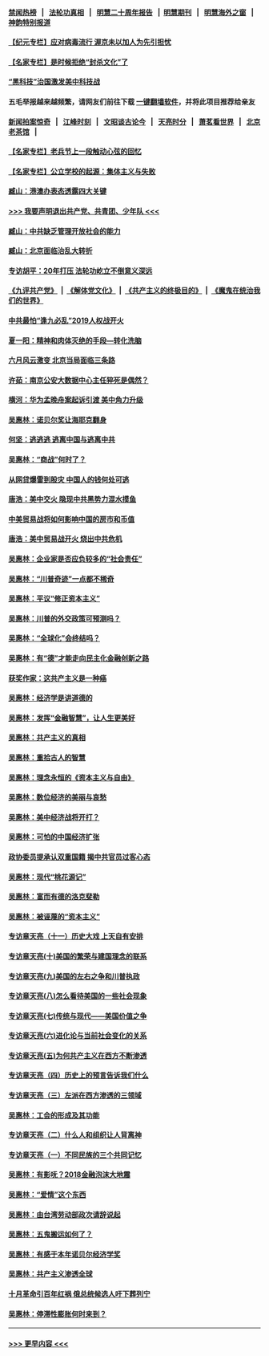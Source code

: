 #### [禁闻热榜](热点新闻.md?=0)  &nbsp;&nbsp;|&nbsp;&nbsp; [法轮功真相](https://github.com/gfw-breaker/truth/blob/master/README.md?=0) &nbsp;&nbsp;|&nbsp;&nbsp; [明慧二十周年报告](https://github.com/gfw-breaker/mh-reports/blob/master/README.md?=0) &nbsp;&nbsp;|&nbsp;&nbsp;[明慧期刊](https://github.com/gfw-breaker/mh-qikan) &nbsp;&nbsp;|&nbsp;&nbsp; [明慧海外之窗](https://github.com/gfw-breaker/mh-news/blob/master/README.md?=0) &nbsp;&nbsp;|&nbsp;&nbsp; [神韵特别报道](https://github.com/gfw-breaker/mh-news/blob/master/shenyun.md?=0)
#### [【纪元专栏】应对病毒流行 渥京未以加人为先引担忧](../pages/nsc423/n11875714.md?t=03052131) 
#### [【名家专栏】是时候拒绝“封杀文化”了](../pages/nsc423/n11814093.md?t=03052131) 
#### [“黑科技”治国激发美中科技战](../pages/nsc423/n11638056.md?t=03052131) 
#### 五毛举报越来越频繁，请网友们前往下载 [一键翻墙软件](https://github.com/gfw-breaker/ssr-accounts)，并将此项目推荐给亲友
#### [新闻拍案惊奇](https://github.com/gfw-breaker/banned-news/blob/master/pages/link4.md) &nbsp;&nbsp;|&nbsp;&nbsp; [江峰时刻](https://github.com/gfw-breaker/banned-news/blob/master/pages/link4.md) &nbsp;&nbsp;|&nbsp;&nbsp; [文昭谈古论今](https://github.com/gfw-breaker/banned-news/blob/master/pages/link4.md) &nbsp;&nbsp;|&nbsp;&nbsp; [天亮时分](https://github.com/gfw-breaker/banned-news/blob/master/pages/link4.md) &nbsp;&nbsp;|&nbsp;&nbsp; [萧茗看世界](https://github.com/gfw-breaker/banned-news/blob/master/pages/link4.md) &nbsp;&nbsp;|&nbsp;&nbsp; [北京老茶馆](https://github.com/gfw-breaker/banned-news/blob/master/pages/link4.md) &nbsp;&nbsp;|&nbsp;&nbsp; 
#### [【名家专栏】老兵节上一段触动心弦的回忆](../pages/nsc423/n11646016.md?t=03052131) 
#### [【名家专栏】公立学校的起源：集体主义与失败](../pages/nsc423/n11601833.md?t=03052131) 
#### [臧山：港澳办表态透露四大关键](../pages/nsc423/n11421628.md?t=03052131) 
#### [>>> 我要声明退出共产党、共青团、少年队 <<<](https://github.com/begood0513/goodnews/blob/master/quit/letter.md) 
#### [臧山：中共缺乏管理开放社会的能力](../pages/nsc423/n11407457.md?t=03052131) 
#### [臧山：北京面临治乱大转折](../pages/nsc423/n11406895.md?t=03052131) 
#### [专访胡平：20年打压 法轮功屹立不倒意义深远](../pages/nsc423/n11398800.md?t=03052131) 
#### [《九评共产党》](https://github.com/begood0513/9ping.md/blob/master/README.md) &nbsp;|&nbsp; [《解体党文化》](../../../../jtdwh.md/blob/master/README.md)  &nbsp;|&nbsp; [《共产主义的终极目的》](../../../../gczydzjmd.md/blob/master/README.md) &nbsp;|&nbsp; [《魔鬼在统治我们的世界》](../../../../mgztzwmdsj.md/blob/master/README.md) 
#### [中共最怕“逢九必乱”2019人权战开火](../pages/nsc423/n11385248.md?t=03052131) 
#### [夏一阳：精神和肉体灭绝的手段—转化洗脑](../pages/nsc423/n11368250.md?t=03052131) 
#### [六月风云激变 北京当局面临三条路](../pages/nsc423/n11313668.md?t=03052131) 
#### [许茹：南京公安大数据中心主任猝死是偶然？](../pages/nsc423/n11064744.md?t=03052131) 
#### [横河：华为孟晚舟案起诉引渡 美中角力升级](../pages/nsc423/n11027230.md?t=03052131) 
#### [吴惠林：诺贝尔奖让海耶克翻身](../pages/nsc423/n10890049.md?t=03052131) 
#### [何坚：逃逃逃 逃离中国与逃离中共](../pages/nsc423/n10592891.md?t=03052131) 
#### [吴惠林：“商战”何时了？](../pages/nsc423/n10573558.md?t=03052131) 
#### [从网贷爆雷到股灾 中国人的钱何处可逃](../pages/nsc423/n10572800.md?t=03052131) 
#### [唐浩：美中交火 隐现中共黑势力混水摸鱼](../pages/nsc423/n10544040.md?t=03052131) 
#### [中美贸易战将如何影响中国的房市和币值](../pages/nsc423/n10543697.md?t=03052131) 
#### [唐浩：美中贸易战开火 烧出中共危机](../pages/nsc423/n10540126.md?t=03052131) 
#### [吴惠林：企业家是否应负较多的“社会责任”](../pages/nsc423/n10535022.md?t=03052131) 
#### [吴惠林：“川普奇迹”一点都不稀奇](../pages/nsc423/n10512808.md?t=03052131) 
#### [吴惠林：平议“修正资本主义”](../pages/nsc423/n10495724.md?t=03052131) 
#### [吴惠林：川普的外交政策可预测吗？](../pages/nsc423/n10462387.md?t=03052131) 
#### [吴惠林：“全球化”会终结吗？](../pages/nsc423/n10452838.md?t=03052131) 
#### [吴惠林：有“德”才能走向民主化金融创新之路](../pages/nsc423/n10432292.md?t=03052131) 
#### [获奖作家：这共产主义是一种癌](../pages/nsc423/n10431541.md?t=03052131) 
#### [吴惠林：经济学是讲道德的](../pages/nsc423/n10398014.md?t=03052131) 
#### [吴惠林：发挥“金融智慧”，让人生更美好](../pages/nsc423/n10375019.md?t=03052131) 
#### [吴惠林：共产主义的真相](../pages/nsc423/n10351394.md?t=03052131) 
#### [吴惠林：重拾古人的智慧](../pages/nsc423/n10337691.md?t=03052131) 
#### [吴惠林：理念永恒的《资本主义与自由》](../pages/nsc423/n10316274.md?t=03052131) 
#### [吴惠林：数位经济的美丽与哀愁](../pages/nsc423/n10292946.md?t=03052131) 
#### [吴惠林：美中经济战将开打？](../pages/nsc423/n10258825.md?t=03052131) 
#### [吴惠林：可怕的中国经济扩张](../pages/nsc423/n10219147.md?t=03052131) 
#### [政协委员提承认双重国籍 揭中共官员过客心态](../pages/nsc423/n10208809.md?t=03052131) 
#### [吴惠林：现代“桃花源记”](../pages/nsc423/n10185234.md?t=03052131) 
#### [吴惠林：富而有德的洛克斐勒](../pages/nsc423/n10142264.md?t=03052131) 
#### [吴惠林：被诬蔑的“资本主义”](../pages/nsc423/n10124816.md?t=03052131) 
#### [专访章天亮（十一）历史大戏 上天自有安排](../pages/nsc423/n10094905.md?t=03052131) 
#### [专访章天亮(十)美国的繁荣与建国理念的联系](../pages/nsc423/n10094899.md?t=03052131) 
#### [专访章天亮(九)美国的左右之争和川普执政](../pages/nsc423/n10094889.md?t=03052131) 
#### [专访章天亮(八)怎么看待美国的一些社会现象](../pages/nsc423/n10094857.md?t=03052131) 
#### [专访章天亮(七)传统与现代——美国价值之争](../pages/nsc423/n10093140.md?t=03052131) 
#### [专访章天亮(六)进化论与当前社会变化的关系](../pages/nsc423/n10092036.md?t=03052131) 
#### [专访章天亮(五)为何共产主义在西方不断渗透](../pages/nsc423/n10083620.md?t=03052131) 
#### [专访章天亮（四）历史上的预言告诉我们什么](../pages/nsc423/n10083606.md?t=03052131) 
#### [专访章天亮（三）左派在西方渗透的三领域](../pages/nsc423/n10081115.md?t=03052131) 
#### [吴惠林：工会的形成及其功能](../pages/nsc423/n10080633.md?t=03052131) 
#### [专访章天亮（二）什么人和组织让人背离神](../pages/nsc423/n10076637.md?t=03052131) 
#### [专访章天亮（一）不同民族的三个共同记忆](../pages/nsc423/n10074188.md?t=03052131) 
#### [吴惠林：有影呒？2018金融泡沫大地震](../pages/nsc423/n10040534.md?t=03052131) 
#### [吴惠林：“爱情”这个东西](../pages/nsc423/n10019423.md?t=03052131) 
#### [吴惠林：由台湾劳动部政次请辞说起](../pages/nsc423/n9979679.md?t=03052131) 
#### [吴惠林：五鬼搬运如何了？](../pages/nsc423/n9925338.md?t=03052131) 
#### [吴惠林：有感于本年诺贝尔经济学奖](../pages/nsc423/n9871883.md?t=03052131) 
#### [吴惠林：共产主义渗透全球](../pages/nsc423/n9812748.md?t=03052131) 
#### [十月革命引百年红祸 俄总统候选人吁下葬列宁](../pages/nsc423/n9810182.md?t=03052131) 
#### [吴惠林：停滞性膨胀何时来到？](../pages/nsc423/n9764136.md?t=03052131) 

----
#### [ >>> 更早内容 <<< ](../indexes/nsc423-earlier.md)
